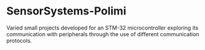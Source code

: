 # SensorSystems-Polimi
Varied small projects developed for an STM-32 microcontroller exploring its communication with peripherals through the use of different communication protocols.
